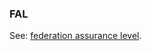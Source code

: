 ### FAL

<p class="c8"><span>See: </span><span class="c2"><a class="c3" href="#h.8fhj7rpnpjy3">federation assurance level</a></span><span class="c0">.</span></p>